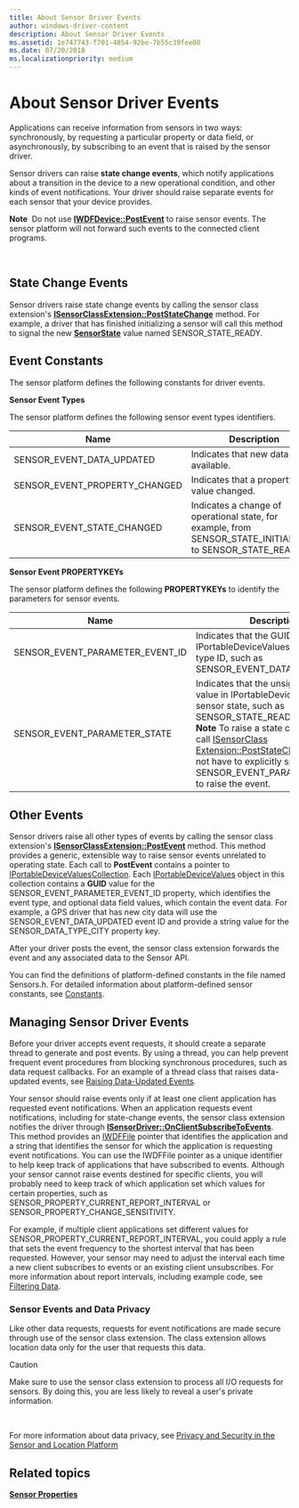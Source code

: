 ```yaml
---
title: About Sensor Driver Events
author: windows-driver-content
description: About Sensor Driver Events
ms.assetid: 1e747743-f701-4854-92be-7b55c39fee08
ms.date: 07/20/2018
ms.localizationpriority: medium
---
```


# About Sensor Driver Events


Applications can receive information from sensors in two ways: synchronously, by requesting a particular property or data field, or asynchronously, by subscribing to an event that is raised by the sensor driver.

Sensor drivers can raise **state change events**, which notify applications about a transition in the device to a new operational condition, and other kinds of event notifications. Your driver should raise separate events for each sensor that your device provides.

**Note**  Do not use [**IWDFDevice::PostEvent**](https://msdn.microsoft.com/library/windows/hardware/ff558835) to raise sensor events. The sensor platform will not forward such events to the connected client programs.

 

## State Change Events

Sensor drivers raise state change events by calling the sensor class extension's [**ISensorClassExtension::PostStateChange**](https://msdn.microsoft.com/library/windows/hardware/ff545523) method. For example, a driver that has finished initializing a sensor will call this method to signal the new [**SensorState**](https://msdn.microsoft.com/library/windows/hardware/ff545708) value named SENSOR\_STATE\_READY.

## Event Constants

The sensor platform defines the following constants for driver events.

**Sensor Event Types**

The sensor platform defines the following sensor event types identifiers.

| Name | Description |
| --- | --- |
| SENSOR_EVENT_DATA_UPDATED | Indicates that new data is available.
| SENSOR_EVENT_PROPERTY_CHANGED| Indicates that a property value changed.|
| SENSOR_EVENT_STATE_CHANGED| Indicates a change of operational state, for example, from SENSOR_STATE_INITIALIZING to SENSOR_STATE_READY.|


**Sensor Event PROPERTYKEYs**

The sensor platform defines the following **PROPERTYKEYs** to identify the parameters for sensor events.

| Name | Description |
| --- | --- |
| SENSOR_EVENT_PARAMETER_EVENT_ID| Indicates that the GUID value in IPortableDeviceValues is an event type ID, such as SENSOR_EVENT_DATA_UPDATED.|
| SENSOR_EVENT_PARAMETER_STATE| Indicates that the unsigned integer value in IPortableDeviceValues is a sensor state, such as SENSOR_STATE_READY.<br>**Note** To raise a state change event, call [ISensorClass Extension::PostStateChange](https://docs.microsoft.com/windows-hardware/drivers/ddi/content/sensorsclassextension/nf-sensorsclassextension-isensorclassextension-poststatechange). You do not have to explicitly specify SENSOR_EVENT_PARAMETER_STATE to raise the event.|

## Other Events

Sensor drivers raise all other types of events by calling the sensor class extension's [**ISensorClassExtension::PostEvent**](https://docs.microsoft.com/windows-hardware/drivers/ddi/content/sensorsclassextension/nf-sensorsclassextension-isensorclassextension-postevent) method. This method provides a generic, extensible way to raise sensor events unrelated to operating state. Each call to **PostEvent** contains a pointer to [IPortableDeviceValuesCollection](http://go.microsoft.com/fwlink/p/?linkid=131487). Each [IPortableDeviceValues](http://go.microsoft.com/fwlink/p/?linkid=131486) object in this collection contains a **GUID** value for the SENSOR\_EVENT\_PARAMETER\_EVENT\_ID property, which identifies the event type, and optional data field values, which contain the event data. For example, a GPS driver that has new city data will use the SENSOR\_EVENT\_DATA\_UPDATED event ID and provide a string value for the SENSOR\_DATA\_TYPE\_CITY property key.

After your driver posts the event, the sensor class extension forwards the event and any associated data to the Sensor API.

You can find the definitions of platform-defined constants in the file named Sensors.h. For detailed information about platform-defined sensor constants, see [Constants](about-sensor-constants.md).

## Managing Sensor Driver Events

Before your driver accepts event requests, it should create a separate thread to generate and post events. By using a thread, you can help prevent frequent event procedures from blocking synchronous procedures, such as data request callbacks. For an example of a thread class that raises data-updated events, see [Raising Data-Updated Events](raising-events.md).

Your sensor should raise events only if at least one client application has requested event notifications. When an application requests event notifications, including for state-change events, the sensor class extension notifies the driver through [**ISensorDriver::OnClientSubscribeToEvents**](https://docs.microsoft.com/windows-hardware/drivers/ddi/content/sensorsclassextension/nf-sensorsclassextension-isensordriver-onclientsubscribetoevents). This method provides an [IWDFFile](https://docs.microsoft.com/windows-hardware/drivers/ddi/content/wudfddi/nn-wudfddi-iwdffile) pointer that identifies the application and a string that identifies the sensor for which the application is requesting event notifications. You can use the IWDFFile pointer as a unique identifier to help keep track of applications that have subscribed to events. Although your sensor cannot raise events destined for specific clients, you will probably need to keep track of which application set which values for certain properties, such as SENSOR\_PROPERTY\_CURRENT\_REPORT\_INTERVAL or SENSOR\_PROPERTY\_CHANGE\_SENSITIVITY.

For example, if multiple client applications set different values for SENSOR\_PROPERTY\_CURRENT\_REPORT\_INTERVAL, you could apply a rule that sets the event frequency to the shortest interval that has been requested. However, your sensor may need to adjust the interval each time a new client subscribes to events or an existing client unsubscribes. For more information about report intervals, including example code, see [Filtering Data](filtering-data.md).

### Sensor Events and Data Privacy

Like other data requests, requests for event notifications are made secure through use of the sensor class extension. The class extension allows location data only for the user that requests this data.

>[!CAUTION]
> Make sure to use the sensor class extension to process all I/O requests for sensors. By doing this, you are less likely to reveal a user's private information.

 

For more information about data privacy, see [Privacy and Security in the Sensor and Location Platform](https://docs.microsoft.com/windows-hardware/drivers/gnss/privacy-and-security-in-the-sensor-and-location-platform)

## Related topics
[**Sensor Properties**](https://docs.microsoft.com/windows-hardware/drivers/sensors/sensor-properties)



